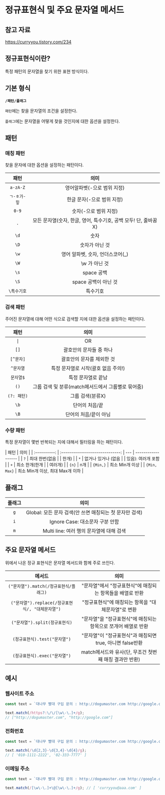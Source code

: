 # 정규표현식 및 주요 문자열 메서드

## 참고 자료

https://curryyou.tistory.com/234

## 정규표현식이란?

특정 패턴의 문자열을 찾기 위한 표현 방식이다.

## 기본 형식

**`/패턴/플래그`**

`패턴`에는 찾을 문자열의 조건을 설정한다.

`플래그`에는 문자열을 어떻게 찾을 것인지에 대한 옵션을 설정한다.

## 패턴

### 매칭 패턴

찾을 문자에 대한 옵션을 설정하는 패턴이다.

|     패턴     |                              의미                               |
| :----------: | :-------------------------------------------------------------: |
|   `a-zA-Z`   |                   영어알파벳(-으로 범위 지정)                   |
| `ㄱ-ㅎ가-힣` |                   한글 문자(-으로 범위 지정)                    |
|    `0-9`     |                      숫자(-으로 범위 지정)                      |
|     `.`      | 모든 문자열(숫자, 한글, 영어, 특수기호, 공백 모두! 단, 줄바꿈X) |
|     `\d`     |                              숫자                               |
|     `\D`     |                         숫자가 아닌 것                          |
|     `\w`     |                영어 알파벳, 숫자, 언더스코어(\_)                |
|     `\W`     |                          \w 가 아닌 것                          |
|     `\s`     |                           space 공백                            |
|     `\S`     |                      space 공백이 아닌 것                       |
| `\특수기호`  |                            특수기호                             |

### 검색 패턴

주어진 문자열에 대해 어떤 식으로 검색할 지에 대한 옵션을 설정하는 패턴이다.

|    패턴     |                        의미                        |
| :---------: | :------------------------------------------------: |
|    `\|`     |                         OR                         |
|    `[]`     |              괄호안의 문자들 중 하나               |
|  `[^문자]`  |             괄호안의 문자를 제외한 것              |
|  `^문자열`  |        특정 문자열로 시작(괄호 없음 주의!)         |
|  `문자열$`  |                 특정 문자열로 끝남                 |
|    `()`     | 그룹 검색 및 분류(match메서드에서 그룹별로 묶어줌) |
| `(?: 패턴)` |                  그룹 검색(분류X)                  |
|    `\b`     |                   단어의 처음/끝                   |
|    `\B`     |               단어의 처음/끝이 아님                |

### 수량 패턴

특정 문자열이 몇번 반복되는 지에 대해서 필터링을 하는 패턴이다.

|     패턴     |               의미               |
| :----------: | :------------------------------: | --- | ------------------ |
|     `?`      |          최대 한번(없음          |     | 한개)              |
|     `*`      |       없거나 있거나 (없음        |     | 있음): 여러개 포함 |
|     `+`      |          최소 한개(한개          |     | 여러개)            |
|    `{n}`     |               n개                |
|   `{Min,}`   |         최소 Min개 이상          |
| `{Min, Max}` | 최소 Min개 이상, 최대 Max개 이하 |

## 플래그

| 플래그 |                          의미                           |
| :----: | :-----------------------------------------------------: |
|  `g`   | Global: 모든 문자 검색(안 쓰면 매칭되는 첫 문자만 검색) |
|  `i`   |             Ignore Case: 대소문자 구분 안함             |
|  `m`   |        Multi line: 여러 행의 문자열에 대해 검색         |

## 주요 문자열 메서드

위에서 나온 정규 표현식은 문자열 메서드와 함께 주로 쓰인다.

|                      메서드                      |                              의미                              |
| :----------------------------------------------: | :------------------------------------------------------------: |
|      `("문자열").match(/정규표현식/플래그)`      |   "문자열"에서 "정규표현식"에 매칭되는 항목들을 배열로 반환    |
| `("문자열").replace(/정규표현식/, "대체문자열")` |       "정규표현식"에 매칭되는 항목을 "대체문자열"로 변환       |
|          `("문자열").split(정규표현식)`          | "문자열"을 "정규표현식"에 매칭되는 항목으로 쪼개어 배열로 반환 |
|          `(정규표현식).test("문자열")`           |   "문자열"이 "정규표현식"과 매칭되면 true, 아니면 false반환    |
|          `(정규표현식).exec("문자열")`           |     match메서드와 유사(단, 무조건 첫번째 매칭 결과만 반환)     |

## 예시

### 웹사이트 주소

```js
const text = `대나무 빨대 구입 문의 : http://dogumaster.com http://google.com 010-1111-2222 02-333-7777 curryyou@aaa.com`;

text.match(/https?:\/\/[\w\-\.]+/g);
// ["http://dogumaster.com", "http://google.com"]
```

### 전화번호

```js
const text = `대나무 빨대 구입 문의 : http://dogumaster.com http://google.com 010-1111-2222 02-333-7777 curryyou@aaa.com`;

text.match(/\d{2,3}-\d{3,4}-\d{4}/g);
// [ '010-1111-2222', '02-333-7777' ]
```

### 이메일 주소

```js
const text = `대나무 빨대 구입 문의 : http://dogumaster.com http://google.com 010-1111-2222 02-333-7777 curryyou@aaa.com`;

text.match(/[\w\-\.]+\@[\w\-\.]+/g); // [ 'curryyou@aaa.com' ]
```
